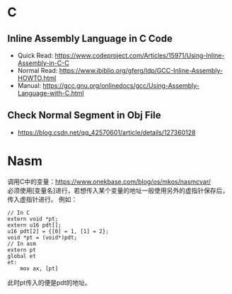 # C  
## Inline Assembly Language in C Code  
- Quick Read: https://www.codeproject.com/Articles/15971/Using-Inline-Assembly-in-C-C  
- Normal Read: https://www.ibiblio.org/gferg/ldp/GCC-Inline-Assembly-HOWTO.html  
- Manual: https://gcc.gnu.org/onlinedocs/gcc/Using-Assembly-Language-with-C.html  

## Check Normal Segment in Obj File  
- https://blog.csdn.net/qq_42570601/article/details/127360128  

# Nasm  
调用C中的变量：https://www.onekbase.com/blog/os/mkos/nasmcvar/  
必须使用[变量名]进行，若想传入某个变量的地址一般使用另外的虚指针保存后，传入虚指针进行。
例如：
```
// In C
extern void *pt;
extern u16 pdt[];
u16 pdt[2] = {[0] = 1, [1] = 2};
void *pt = (void*)pdt;
// In asm 
extern pt
global et
et:
    mov ax, [pt]
```  
此时pt传入的便是pdt的地址。